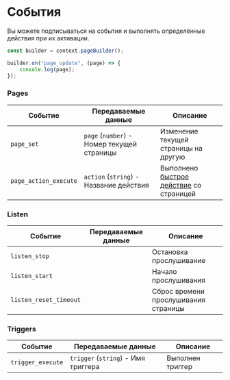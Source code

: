 # События

Вы можете подписываться на события и выполнять определённые действия при их активации.

```js
const builder = context.pageBuilder();

builder.on("page_update", (page) => {
    console.log(page);
});
```
### Pages

| Событие               | Передаваемые данные                        | Описание                                                                 |
| --------------------- | ------------------------------------------ | ------------------------------------------------------------------------ |
| `page_set`            | `page` (`number`) - Номер текущей страницы | Изменение текущей страницы на другую                                     |
| `page_action_execute` | `action` (`string`) - Название действия    | Выполнено [быстрое действие](keyboard.md#setDefaultButtons) со страницей |

### Listen

| Событие                | Передаваемые данные | Описание                             |
| ---------------------- | ------------------- | ------------------------------------ |
| `listen_stop`          |                     | Остановка прослушивание              |
| `listen_start`         |                     | Начало прослушивания                 |
| `listen_reset_timeout` |                     | Сброс времени прослушивания страницы |

### Triggers

| Событие            | Передаваемые данные                 | Описание                |
| ------------------ | ----------------------------------- | ----------------------- |
| `trigger_execute`  | `trigger` (`string`) - Имя триггера | Выполнен триггер        |
